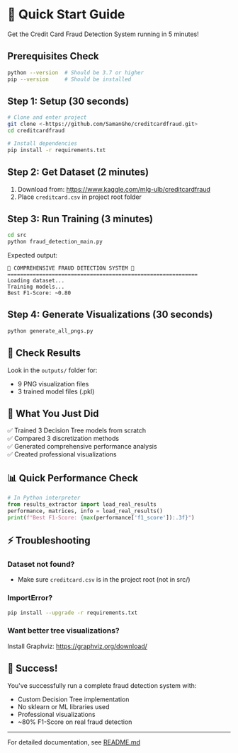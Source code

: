 # 🚀 Quick Start Guide

Get the Credit Card Fraud Detection System running in 5 minutes!

## Prerequisites Check
```bash
python --version  # Should be 3.7 or higher
pip --version     # Should be installed
```

## Step 1: Setup (30 seconds)
```bash
# Clone and enter project
git clone <-https://github.com/SamanGho/creditcardfraud.git>
cd creditcardfraud

# Install dependencies
pip install -r requirements.txt
```

## Step 2: Get Dataset (2 minutes)
1. Download from: https://www.kaggle.com/mlg-ulb/creditcardfraud
2. Place `creditcard.csv` in project root folder


## Step 3: Run Training (3 minutes)


```bash
cd src
python fraud_detection_main.py
```

Expected output:
```
🌳 COMPREHENSIVE FRAUD DETECTION SYSTEM 🌳
============================================================
Loading dataset...
Training models...
Best F1-Score: ~0.80
```

## Step 4: Generate Visualizations (30 seconds)
```bash
python generate_all_pngs.py
```

## 📁 Check Results
Look in the `outputs/` folder for:
- 9 PNG visualization files
- 3 trained model files (.pkl)

## 🎯 What You Just Did
✅ Trained 3 Decision Tree models from scratch  
✅ Compared 3 discretization methods  
✅ Generated comprehensive performance analysis  
✅ Created professional visualizations  

## 📊 Quick Performance Check
```python
# In Python interpreter
from results_extractor import load_real_results
performance, matrices, info = load_real_results()
print(f"Best F1-Score: {max(performance['f1_score']):.3f}")
```

## ⚡ Troubleshooting

### Dataset not found?
- Make sure `creditcard.csv` is in the project root (not in src/)

### ImportError?
```bash
pip install --upgrade -r requirements.txt
```

### Want better tree visualizations?
Install Graphviz: https://graphviz.org/download/

## 🎉 Success!
You've successfully run a complete fraud detection system with:
- Custom Decision Tree implementation
- No sklearn or ML libraries used
- Professional visualizations
- ~80% F1-Score on real fraud detection

---
For detailed documentation, see [README.md](README.md)
